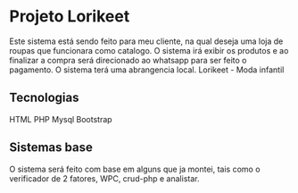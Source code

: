 
# Projeto Lorikeet

Este sistema está sendo feito para meu cliente, na qual deseja uma loja de roupas que funcionara como catalogo. O sistema irá exibir os produtos e ao finalizar a compra será direcionado ao whatsapp para ser feito o pagamento. O sistema terá uma abrangencia local.
Lorikeet - Moda infantil


## Tecnologias
HTML
PHP
Mysql
Bootstrap

## Sistemas base
O sistema será feito com base em alguns que ja montei, tais como o verificador de 2 fatores, WPC, crud-php e analistar.
